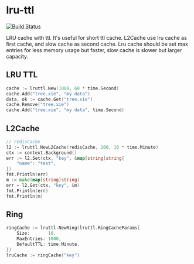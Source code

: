 # lru-ttl

[![Build Status](https://github.com/vicanso/lru-ttl/workflows/Test/badge.svg)](https://github.com/vicanso/lru-ttl/actions)

LRU cache with ttl. It's useful for short ttl cache. 
L2Cache use lru cache as first cache, and slow cache as second cache. Lru cache should be set max entries for less memory usage but faster, slow cache is slower but larger capacity.

## LRU TTL


```go
cache := lruttl.New(1000, 60 * time.Second)
cache.Add("tree.xie", "my data")
data, ok := cache.Get("tree.xie")
cache.Remove("tree.xie")
cache.Add("tree.xie", "my data", time.Second)
```

## L2Cache

```go
// redisCache
l2 := lruttl.NewL2Cache(redisCache, 200, 10 * time.Minute)
ctx := context.Background()
err := l2.Set(ctx, "key", &map[string]string{
    "name": "test",
})
fmt.Println(err)
m := make(map[string]string)
err = l2.Get(ctx, "key", &m)
fmt.Println(err)
fmt.Println(m)
```

## Ring

```go
ringCache := lruttl.NewRing(lruttl.RingCacheParams{
    Size:       10,
    MaxEntries: 1000,
    DefaultTTL: time.Minute,
})
lruCache := ringCache("key")
```